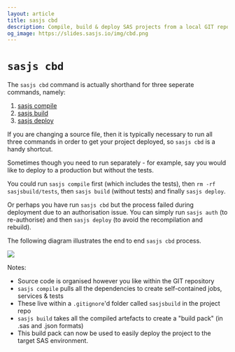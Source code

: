 ```yaml
---
layout: article
title: sasjs cbd
description: Compile, build & deploy SAS projects from a local GIT repository to a remote SAS Environment - on Viya, EBI or SASjs Server.
og_image: https://slides.sasjs.io/img/cbd.png
---
```


# `sasjs cbd`

The `sasjs cbd` command is actually shorthand for three seperate commands, namely:

1. [sasjs compile](/compile)
2. [sasjs build](/build)
3. [sasjs deploy](/deploy)

If you are changing a source file, then it is typically necessary to run all three commands in order to get your project deployed, so `sasjs cbd` is a handy shortcut.

Sometimes though you need to run separately - for example, say you would like to deploy to a production but without the tests.

You could run `sasjs compile` first (which includes the tests), then `rm -rf sasjsbuild/tests`, then `sasjs build` (without tests) and finally `sasjs deploy`.

Or perhaps you have run `sasjs cbd` but the process failed during deployment due to an authorisation issue.  You can simply run `sasjs auth` (to re-authorise) and then `sasjs deploy` (to avoid the recompilation and rebuild).

The following diagram illustrates the end to end `sasjs cbd` process.

![](https://slides.sasjs.io/img/cbd.png)

Notes:

* Source code is organised however you like within the GIT repository
* `sasjs compile` pulls all the dependencies to create self-contained jobs, services & tests
* These live within a `.gitignore`'d folder called `sasjsbuild` in the project repo
* `sasjs build` takes all the compiled artefacts to create a "build pack" (in .sas and .json formats)
* This build pack can now be used to easily deploy the project to the target SAS environment.
